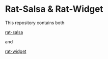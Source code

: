# Rat-Salsa & Rat-Widget

This repository contains both

[rat-salsa](rat-salsa/readme.md)

and

[rat-widget](rat-widget/readme.md)


